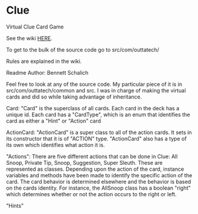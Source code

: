 # Clue
Virtual Clue Card Game

See the wiki [HERE](https://github.com/chpatton013/clue/wiki).

To get to the bulk of the source code go to src/com/outtatech/

Rules are explained in the wiki.

Readme Author: Bennett Schalich

Feel free to look at any of the source code. My particular piece of it is in src/com/outtatech/common
and src.
I was in charge of making the virtual cards and did so while taking advantage of inheritance. 

Card:
  "Card" is the superclass of all cards. Each card in the deck has a unique id. Each card has
  a "CardType", which is an enum that identifies the card as either a "Hint" or "Action" card

ActionCard:
  "ActionCard" is a super class to all of the action cards. It sets in its constructor that it is of "ACTION" type.
  "ActionCard" also has a type of its own which identifies what action it is.
  
"Actions":
There are five different actions that can be done in Clue: All Snoop, Private Tip, Snoop, Suggestion, Super Sleuth.
These are represented as classes. Depending upon the action of the card, instance variables and methods have been made to identify the specific action of the card. The card behavior is determined elsewhere and the behavior is based on the cards identity. For instance, the AllSnoop class has a boolean "right" which determines whether or not the action occurs to the right or left. 

"Hints" 



